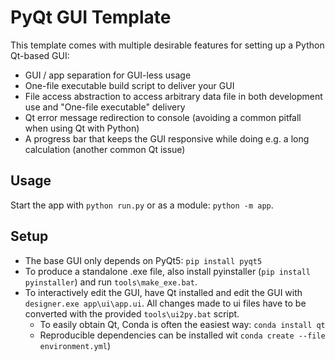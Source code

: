 # PyQt GUI Template

This template comes with multiple desirable features for setting up a Python Qt-based GUI:

* GUI / app separation for GUI-less usage
* One-file executable build script to deliver your GUI 
* File access abstraction to access arbitrary data file in both development use and "One-file executable" delivery
* Qt error message redirection to console (avoiding a common pitfall when using Qt with Python)
* A progress bar that keeps the GUI responsive while doing e.g. a long calculation (another common Qt issue)

## Usage

Start the app with `python run.py` or as a module: `python -m app`.

## Setup

* The base GUI only depends on PyQt5: `pip install pyqt5`
* To produce a standalone .exe file, also install pyinstaller (`pip install pyinstaller`) and run `tools\make_exe.bat`. 
* To interactively edit the GUI, have Qt installed and edit the GUI with `designer.exe app\ui\app.ui`. All changes made to ui files have to be converted with the provided `tools\ui2py.bat` script.
  * To easily obtain Qt, Conda is often the easiest way: `conda install qt`
  * Reproducible dependencies can be installed wit `conda create --file environment.yml`)
